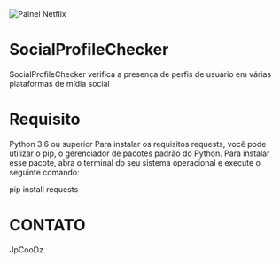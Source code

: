 <img src="https://i.ibb.co/BsPv0Xk/Captura-de-tela-2024-04-17-215705.png" alt="Painel Netflix" style="max-width:100%;">

# SocialProfileChecker

SocialProfileChecker verifica a presença de perfis de usuário em várias plataformas de mídia social

# Requisito

Python 3.6 ou superior Para instalar os requisitos requests, você pode utilizar o pip, o gerenciador de pacotes padrão do Python. Para instalar esse pacote, abra o terminal do seu sistema operacional e execute o seguinte comando:

pip install requests

# CONTATO

JpCooDz.
